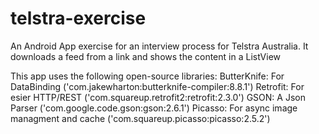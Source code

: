 # telstra-exercise
An Android App exercise for an interview process for Telstra Australia. 
It downloads a feed from a link and shows the content in a ListView

This app uses the following open-source libraries:
  ButterKnife: For DataBinding ('com.jakewharton:butterknife-compiler:8.8.1')
  Retrofit: For esier HTTP/REST ('com.squareup.retrofit2:retrofit:2.3.0')
  GSON: A Json Parser ('com.google.code.gson:gson:2.6.1')
  Picasso: For async image managment and cache ('com.squareup.picasso:picasso:2.5.2')
